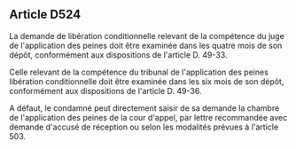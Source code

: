 Article D524
----
La demande de libération conditionnelle relevant de la compétence du juge de
l'application des peines doit être examinée dans les quatre mois de son dépôt,
conformément aux dispositions de l'article D. 49-33.

Celle relevant de la compétence du tribunal de l'application des peines
libération conditionnelle doit être examinée dans les six mois de son dépôt,
conformément aux dispositions de l'article D. 49-36.

A défaut, le condamné peut directement saisir de sa demande la chambre de
l'application des peines de la cour d'appel, par lettre recommandée avec demande
d'accusé de réception ou selon les modalités prévues à l'article 503.
